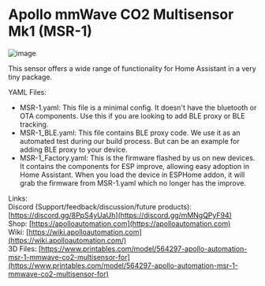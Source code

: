 # Apollo mmWave CO2 Multisensor Mk1 (MSR-1)

![image](https://github.com/ApolloAutomation/MSR-1/assets/24777085/5f67cf3d-4b61-4867-97e9-057eff124b19)


This sensor offers a wide range of functionality for Home Assistant in a very tiny package.

YAML Files:
- MSR-1.yaml: This file is a minimal config. It doesn't have the bluetooth or OTA components. Use this if you are looking to add BLE proxy or BLE tracking.
- MSR-1_BLE.yaml: This file contains BLE proxy code. We use it as an automated test during our build process. But can be an example for adding BLE proxy to your device.
- MSR-1_Factory.yaml: This is the firmware flashed by us on new devices. It contains the components for ESP improve, allowing easy adoption in Home Assistant. When you load the device in ESPHome addon, it will grab the firmware from MSR-1.yaml which no longer has the improve.

Links: \
Discord (Support/feedback/discussion/future products): [https://discord.gg/8PpS4yUaUh](https://discord.gg/mMNgQPyF94) \
Shop: [https://apolloautomation.com](https://apolloautomation.com) \
Wiki: [https://wiki.apolloautomation.com](https://wiki.apolloautomation.com/) \
3D Files: [https://www.printables.com/model/564297-apollo-automation-msr-1-mmwave-co2-multisensor-for](https://www.printables.com/model/564297-apollo-automation-msr-1-mmwave-co2-multisensor-for)